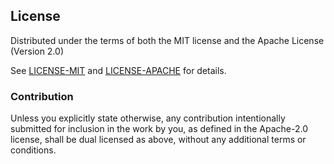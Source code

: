 ## License

Distributed under the terms of both the MIT license and the Apache License (Version 2.0)

See [LICENSE-MIT](LICENSE-MIT.md) and [LICENSE-APACHE](LICENSE-APACHE.md) for details.



### Contribution

Unless you explicitly state otherwise, any contribution intentionally submitted for inclusion in the work by you, as defined in the Apache-2.0 license, shall be dual licensed as above, without any additional terms or conditions.